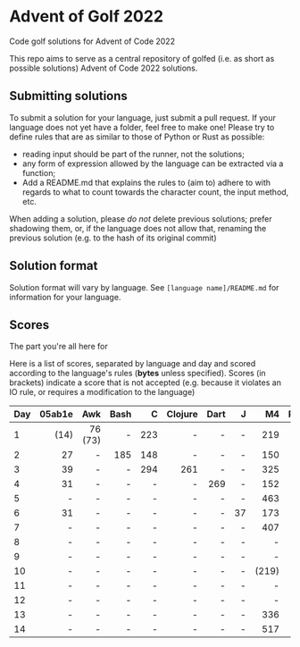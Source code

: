 # Advent of Golf 2022

Code golf solutions for Advent of Code 2022

This repo aims to serve as a central repository of golfed (i.e. as short as possible solutions) Advent of Code 2022 solutions.

## Submitting solutions

To submit a solution for your language, just submit a pull request. If your language does not yet have a folder, feel free to make one! Please try to define rules that are as similar to those of Python or Rust as possible:
- reading input should be part of the runner, not the solutions; 
- any form of expression allowed by the language can be extracted via a function;
- Add a README.md that explains the rules to (aim to) adhere to with regards to what to count towards the character count, the input method, etc.

When adding a solution, please *do not* delete previous solutions; prefer shadowing them, or, if the language does not allow that, renaming the previous solution (e.g. to the hash of its original commit)

## Solution format

Solution format will vary by language. See `[language name]/README.md` for information for your language.

## Scores

The part you're all here for

Here is a list of scores, separated by language and day and scored according to the language's rules (**bytes** unless specified). Scores (in brackets) indicate a score that is not accepted (e.g. because it violates an IO rule, or requires a modification to the language)

| Day | 05ab1e |     Awk | Bash |    C | Clojure | Dart |    J |    M4 | Perl | Python | Ruby | Rust |  Lua |
| --- | -----: | ------: | ---: | ---: | ------: | ---: | ---: | ----: | ---: | -----: | ---: | ---: | ---: |
| 1   |   (14) | 76 (73) |    - |  223 |       - |    - |    - |   219 |   63 |     88 |   64 |  147 |  136 |
| 2   |     27 |       - |  185 |  148 |       - |    - |    - |   150 |   89 |    117 |  202 |  222 |  142 |
| 3   |     39 |       - |    - |  294 |     261 |    - |    - |   325 |    - |    201 |    - |    - |    - |
| 4   |     31 |       - |    - |    - |       - |  269 |    - |   152 |    - |    106 |    - |    - |    - |
| 5   |      - |       - |    - |    - |       - |    - |    - |   463 |    - |    196 |    - |    - |    - |
| 6   |     31 |       - |    - |    - |       - |    - |   37 |   173 |    - |     69 |   61 |    - |    - |
| 7   |      - |       - |    - |    - |       - |    - |    - |   407 |    - |    183 |    - |    - |    - |
| 8   |      - |       - |    - |    - |       - |    - |    - |     - |    - |    282 |    - |    - |    - |
| 9   |      - |       - |    - |    - |       - |    - |    - |     - |    - |    233 |    - |    - |    - |
| 10  |      - |       - |    - |    - |       - |    - |    - | (219) |    - |    135 |    - |    - |    - |
| 11  |      - |       - |    - |    - |       - |    - |    - |     - |    - |    271 |    - |    - |    - |
| 12  |      - |       - |    - |    - |       - |    - |    - |     - |    - |      - |    - |    - |    - |
| 13  |      - |       - |    - |    - |       - |    - |    - |   336 |    - |      - |    - |    - |    - |
| 14  |      - |       - |    - |    - |       - |    - |    - |   517 |    - |      - |    - |    - |    - |
